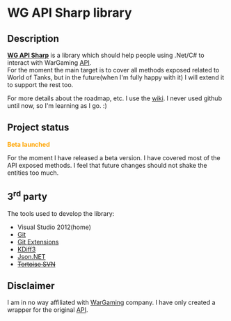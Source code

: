 # WG API Sharp library #

## Description ##
**[WG API Sharp](https://github.com/just0rz/wg-api-sharp-library/wiki/WGAPISharp)** is a library which should help people using .Net/C# to interact with WarGaming [API](http://wargaming.net/developers/).  
For the moment the main target is to cover all methods exposed related to World of Tanks, but in the future(when I'm fully happy with it) I will extend it to support the rest too.  
  
For more details about the roadmap, etc. I use the [wiki](https://github.com/just0rz/wg-api-sharp-library/wiki). I never used github until now, so I'm learning as I go. :)

## Project status ##

<font color='orange'><b>Beta launched</b></font>

For the moment I have released a beta version. I have covered most of the API exposed methods. I feel that future changes should not shake the entities too much.

## 3<sup>rd</sup> party ##
The tools used to develop the library:
  * Visual Studio 2012(home)
  * [Git](http://git-scm.com/)
  * [Git Extensions](http://sourceforge.net/projects/gitextensions/)
  * [KDiff3](http://kdiff3.sourceforge.net/)
  * [Json.NET](http://james.newtonking.com/json)
  * <del>[Tortoise SVN](http://tortoisesvn.net/)</del>

## Disclaimer ##
I am in no way affiliated with [WarGaming](https://github.com/just0rz/wg-api-sharp-library/wiki/WarGaming) company. I have only created a wrapper for the original [API](http://wargaming.net/developers/).
